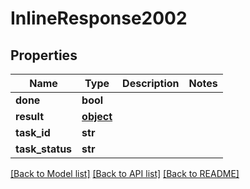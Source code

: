 # InlineResponse2002

## Properties
Name | Type | Description | Notes
------------ | ------------- | ------------- | -------------
**done** | **bool** |  | 
**result** | [**object**](.md) |  | 
**task_id** | **str** |  | 
**task_status** | **str** |  | 

[[Back to Model list]](../README.md#documentation-for-models) [[Back to API list]](../README.md#documentation-for-api-endpoints) [[Back to README]](../README.md)


